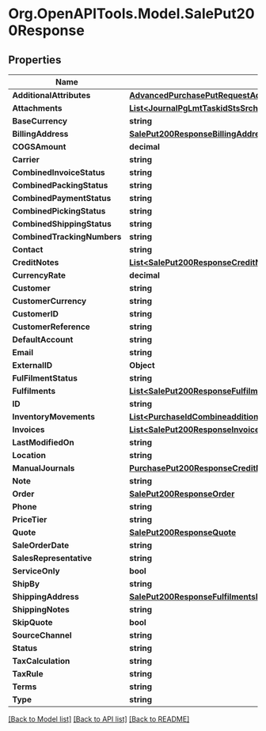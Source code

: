 # Org.OpenAPITools.Model.SalePut200Response

## Properties

Name | Type | Description | Notes
------------ | ------------- | ------------- | -------------
**AdditionalAttributes** | [**AdvancedPurchasePutRequestAdditionalAttributes**](AdvancedPurchasePutRequestAdditionalAttributes.md) |  | [optional] 
**Attachments** | [**List&lt;JournalPgLmtTaskidStsSrchGet200ResponseJournalsInnerAttachmentsInner&gt;**](JournalPgLmtTaskidStsSrchGet200ResponseJournalsInnerAttachmentsInner.md) |  | [optional] 
**BaseCurrency** | **string** |  | [optional] 
**BillingAddress** | [**SalePut200ResponseBillingAddress**](SalePut200ResponseBillingAddress.md) |  | [optional] 
**COGSAmount** | **decimal** |  | [optional] 
**Carrier** | **string** |  | [optional] 
**CombinedInvoiceStatus** | **string** |  | [optional] 
**CombinedPackingStatus** | **string** |  | [optional] 
**CombinedPaymentStatus** | **string** |  | [optional] 
**CombinedPickingStatus** | **string** |  | [optional] 
**CombinedShippingStatus** | **string** |  | [optional] 
**CombinedTrackingNumbers** | **string** |  | [optional] 
**Contact** | **string** |  | [optional] 
**CreditNotes** | [**List&lt;SalePut200ResponseCreditNotesInner&gt;**](SalePut200ResponseCreditNotesInner.md) |  | [optional] 
**CurrencyRate** | **decimal** |  | [optional] 
**Customer** | **string** |  | [optional] 
**CustomerCurrency** | **string** |  | [optional] 
**CustomerID** | **string** |  | [optional] 
**CustomerReference** | **string** |  | [optional] 
**DefaultAccount** | **string** |  | [optional] 
**Email** | **string** |  | [optional] 
**ExternalID** | **Object** |  | [optional] 
**FulFilmentStatus** | **string** |  | [optional] 
**Fulfilments** | [**List&lt;SalePut200ResponseFulfilmentsInner&gt;**](SalePut200ResponseFulfilmentsInner.md) |  | [optional] 
**ID** | **string** |  | [optional] 
**InventoryMovements** | [**List&lt;PurchaseIdCombineadditionalchargesGet200ResponseInventoryMovementsInner&gt;**](PurchaseIdCombineadditionalchargesGet200ResponseInventoryMovementsInner.md) |  | [optional] 
**Invoices** | [**List&lt;SalePut200ResponseInvoicesInner&gt;**](SalePut200ResponseInvoicesInner.md) |  | [optional] 
**LastModifiedOn** | **string** |  | [optional] 
**Location** | **string** |  | [optional] 
**ManualJournals** | [**PurchasePut200ResponseCreditNoteUnstock**](PurchasePut200ResponseCreditNoteUnstock.md) |  | [optional] 
**Note** | **string** |  | [optional] 
**Order** | [**SalePut200ResponseOrder**](SalePut200ResponseOrder.md) |  | [optional] 
**Phone** | **string** |  | [optional] 
**PriceTier** | **string** |  | [optional] 
**Quote** | [**SalePut200ResponseQuote**](SalePut200ResponseQuote.md) |  | [optional] 
**SaleOrderDate** | **string** |  | [optional] 
**SalesRepresentative** | **string** |  | [optional] 
**ServiceOnly** | **bool** |  | [optional] 
**ShipBy** | **string** |  | [optional] 
**ShippingAddress** | [**SalePut200ResponseFulfilmentsInnerShipShippingAddress**](SalePut200ResponseFulfilmentsInnerShipShippingAddress.md) |  | [optional] 
**ShippingNotes** | **string** |  | [optional] 
**SkipQuote** | **bool** |  | [optional] 
**SourceChannel** | **string** |  | [optional] 
**Status** | **string** |  | [optional] 
**TaxCalculation** | **string** |  | [optional] 
**TaxRule** | **string** |  | [optional] 
**Terms** | **string** |  | [optional] 
**Type** | **string** |  | [optional] 

[[Back to Model list]](../README.md#documentation-for-models) [[Back to API list]](../README.md#documentation-for-api-endpoints) [[Back to README]](../README.md)

